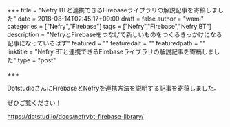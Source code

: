 +++
title = "Nefry BTと連携できるFirebaseライブラリの解説記事を寄稿しました"
date = 2018-08-14T02:45:17+09:00
draft = false
author = "wami"
categories = ["Nefry","Firebase"]
tags = ["Nefry","Firebase","Nefry BT"]
description = "NefryとFirebaseをつなげて新しいものをつくるきっかけになる記事になっているはず"
featured = ""
featuredalt = ""
featuredpath = ""
linktitle = "Nefry BTと連携できるFirebaseライブラリの解説記事を寄稿しました"
type = "post"

+++


DotstudioさんにFirebaseとNefryを連携方法を説明する記事を寄稿しました。

ぜひご覧ください！

https://dotstud.io/docs/nefrybt-firebase-library/